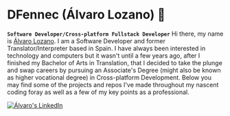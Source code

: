 # DFennec (Álvaro Lozano) 👋

**`Software Developer/Cross-platform Fullstack Developer`**
Hi there, my name is <a href="https://www.linkedin.com/in/l-alvaro/">Álvaro Lozano</a>. I am a Software Developer and former Translator/Interpreter based in Spain. I have always been interested in technology and computers but it wasn't until a few years ago, after I finished my Bachelor of Arts in Translation, that I decided to take the plunge and swap careers by pursuing an Associate's Degree (might also be known as higher vocational degree) in Cross-platform Development. Below you may find some of the projects and repos I've made throughout my nascent coding foray as well as a few of my key points as a professional.
<p>
  <a href="https://www.linkedin.com/in/l-alvaro/">
    <img src="https://custom-icon-badges.demolab.com/badge/Issue-red.svg?logo=issue-opened&logoColor=fff" alt="Álvaro's LinkedIn">
  </a>
</p>
<!--custom-badge-blue.svg?logo=paintbrush&logoColor=white
**DFennec/DFennec** is a ✨ _special_ ✨ repository because its `README.md` (this file) appears on your GitHub profile.

Here are some ideas to get you started:

- 🔭 I’m currently working on ...
- 🌱 I’m currently learning ...
- 👯 I’m looking to collaborate on ...
- 🤔 I’m looking for help with ...
- 💬 Ask me about ...
- 📫 How to reach me: ...
- 😄 Pronouns: ...
- ⚡ Fun fact: ...
-->
